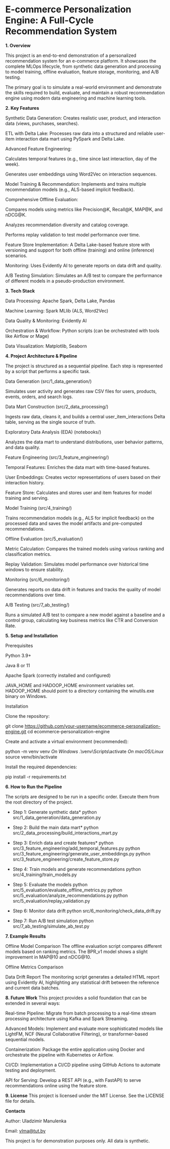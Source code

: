 # E-commerce Personalization Engine: A Full-Cycle Recommendation System


**1. Overview**

This project is an end-to-end demonstration of a personalized recommendation system for an e-commerce platform. It showcases the complete MLOps lifecycle, from synthetic data generation and processing to model training, offline evaluation, feature storage, monitoring, and A/B testing.

The primary goal is to simulate a real-world environment and demonstrate the skills required to build, evaluate, and maintain a robust recommendation engine using modern data engineering and machine learning tools.

**2. Key Features**

Synthetic Data Generation: Creates realistic user, product, and interaction data (views, purchases, searches).

ETL with Delta Lake: Processes raw data into a structured and reliable user-item interaction data mart using PySpark and Delta Lake.

Advanced Feature Engineering:

Calculates temporal features (e.g., time since last interaction, day of the week).

Generates user embeddings using Word2Vec on interaction sequences.


Model Training & Recommendation: Implements and trains multiple recommendation models (e.g., ALS-based implicit feedback).

Comprehensive Offline Evaluation:

Compares models using metrics like Precision@K, Recall@K, MAP@K, and nDCG@K.

Analyzes recommendation diversity and catalog coverage.

Performs replay validation to test model performance over time.



Feature Store Implementation: A Delta Lake-based feature store with versioning and support for both offline (training) and online (inference) scenarios.

Monitoring: Uses Evidently AI to generate reports on data drift and quality.

A/B Testing Simulation: Simulates an A/B test to compare the performance of different models in a pseudo-production environment.


**3. Tech Stack**

Data Processing: Apache Spark, Delta Lake, Pandas

Machine Learning: Spark MLlib (ALS, Word2Vec)

Data Quality & Monitoring: Evidently AI

Orchestration & Workflow: Python scripts (can be orchestrated with tools like Airflow or Mage)

Data Visualization: Matplotlib, Seaborn


**4. Project Architecture & Pipeline**

The project is structured as a sequential pipeline. Each step is represented by a script that performs a specific task.



Data Generation (src/1_data_generation/)

Simulates user activity and generates raw CSV files for users, products, events, orders, and search logs.




Data Mart Construction (src/2_data_processing/)

Ingests raw data, cleans it, and builds a central user_item_interactions Delta table, serving as the single source of truth.




Exploratory Data Analysis (EDA) (notebooks/)

Analyzes the data mart to understand distributions, user behavior patterns, and data quality.




Feature Engineering (src/3_feature_engineering/)



Temporal Features: Enriches the data mart with time-based features.

User Embeddings: Creates vector representations of users based on their interaction history.

Feature Store: Calculates and stores user and item features for model training and serving.




Model Training (src/4_training/)

Trains recommendation models (e.g., ALS for implicit feedback) on the processed data and saves the model artifacts and pre-computed recommendations.




Offline Evaluation (src/5_evaluation/)



Metric Calculation: Compares the trained models using various ranking and classification metrics.

Replay Validation: Simulates model performance over historical time windows to ensure stability.




Monitoring (src/6_monitoring/)

Generates reports on data drift in features and tracks the quality of model recommendations over time.




A/B Testing (src/7_ab_testing/)

Runs a simulated A/B test to compare a new model against a baseline and a control group, calculating key business metrics like CTR and Conversion Rate.



**5. Setup and Installation**

Prerequisites

Python 3.9+

Java 8 or 11

Apache Spark (correctly installed and configured)

JAVA_HOME and HADOOP_HOME environment variables set. HADOOP_HOME should point to a directory containing the winutils.exe binary on Windows.

Installation


Clone the repository:


git clone https://github.com/your-username/ecommerce-personalization-engine.git
cd ecommerce-personalization-engine




Create and activate a virtual environment (recommended):


python -m venv venv
*On Windows*
.\venv\Scripts\activate
*On macOS/Linux*
source venv/bin/activate




Install the required dependencies:


pip install -r requirements.txt



**6. How to Run the Pipeline**

The scripts are designed to be run in a specific order. Execute them from the root directory of the project.

* Step 1: Generate synthetic data*
python src/1_data_generation/data_generation.py

* Step 2: Build the main data mart*
python src/2_data_processing/build_interactions_mart.py

* Step 3: Enrich data and create features*
python src/3_feature_engineering/add_temporal_features.py
python src/3_feature_engineering/generate_user_embeddings.py
python src/3_feature_engineering/create_feature_store.py

* Step 4: Train models and generate recommendations
python src/4_training/train_models.py

* Step 5: Evaluate the models
python src/5_evaluation/evaluate_offline_metrics.py
python src/5_evaluation/analyze_recommendations.py
python src/5_evaluation/replay_validation.py

* Step 6: Monitor data drift
python src/6_monitoring/check_data_drift.py

* Step 7: Run A/B test simulation
python src/7_ab_testing/simulate_ab_test.py

**7. Example Results**

Offline Model Comparison
The offline evaluation script compares different models based on ranking metrics. The BPR_v1 model shows a slight improvement in MAP@10 and nDCG@10.

Offline Metrics Comparison

Data Drift Report
The monitoring script generates a detailed HTML report using Evidently AI, highlighting any statistical drift between the reference and current data batches.

**8. Future Work**
This project provides a solid foundation that can be extended in several ways:


Real-time Pipeline: Migrate from batch processing to a real-time stream processing architecture using Kafka and Spark Streaming.

Advanced Models: Implement and evaluate more sophisticated models like LightFM, NCF (Neural Collaborative Filtering), or transformer-based sequential models.

Containerization: Package the entire application using Docker and orchestrate the pipeline with Kubernetes or Airflow.

CI/CD: Implementation a CI/CD pipeline using GitHub Actions to automate testing and deployment.

API for Serving: Develop a REST API (e.g., with FastAPI) to serve recommendations online using the feature store.

**9. License**
This project is licensed under the MIT License. See the LICENSE file for details.



**Contacts**

Author: Uladzimir Manulenka

Email: vlma@tut.by

This project is for demonstration purposes only. All data is synthetic.

